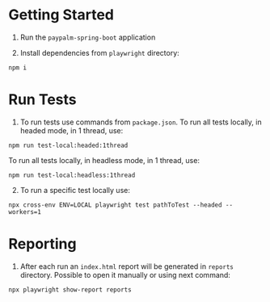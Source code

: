 # Getting Started

1. Run the `paypalm-spring-boot` application

2. Install dependencies from `playwright` directory:

```
npm i
```

# Run Tests

1. To run tests use commands from `package.json`.
   To run all tests locally, in headed mode, in 1 thread, use:

```
npm run test-local:headed:1thread
```

To run all tests locally, in headless mode, in 1 thread, use:

```
npm run test-local:headless:1thread
```

2. To run a specific test locally use:

```
npx cross-env ENV=LOCAL playwright test pathToTest --headed --workers=1
```

# Reporting

1. After each run an `index.html` report will be generated in `reports` directory.
   Possible to open it manually or using next command:

```
npx playwright show-report reports
```
